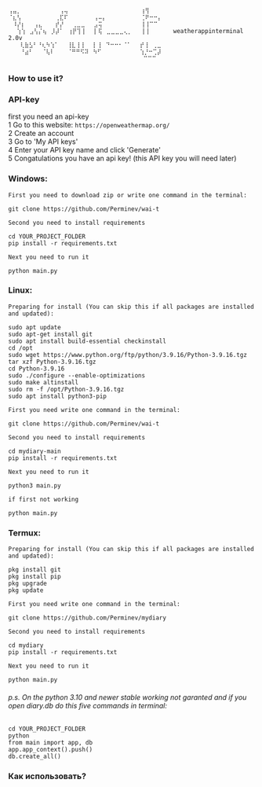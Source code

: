 ```
⢠⣤⡀⠀⠀⠀⠀⠀⠀⠀⠀⠀⢠⢤⠀⠀⠀⠀⠀⠀⠀⠀⠀⠀⠀⠀⠀⠀⠀⠀⠀⢰⢻⠀⠀⠀⠀⠀⠀
⠈⣆⢣⠀⠀⠀⠀⠀⠀⠀⠀⢀⣏⠏⠀⠀⠀⠀⠀⠀⢠⠤⡄⠀⠀⠀⠀⠀⠀⠀⠀⢈⠟⠒⠒⡄⠀⠀
⠀⠸⡜⡆⠀⠀⢠⣄⠀⠀⠀⡞⡜⠀⠀⢀⣀⣀⠀⠀⣠⢭⠀⠀⠀⠀⠀⠀⠀⠀⠀⢸⢸⠉⠉⠀⠀⠀
⠀⠀⢱⢱⠀⣠⢣⡌⢦⠀⡸⡼⠁⠀⢰⡟⢹⢸⠀⠀⡇⢯⠀⣀⣀⣀⣀⢄⡀⠀⠀⢸⢸⠀⠀⠀⠀  weatherappinterminal 2.0v
 ⠀⠀⢇⣷⣣⠃⠘⢆⠳⢱⠁⠀⠀⢸⣇⢸⢸⠀⠀⡇⢸⠀⠙⠒⠒⠂⠈⠁⠀⠀⡞⢸⠀⢀⣀⠀
 ⠀⠀⠘⣴⠃⠀⠀⠈⢧⠇⠀⠀⠀⠈⠛⠛⠫⠽⠀⠳⠋⠀⠀⠀⠀⠀⠀⠀⠀⠀⢱⡘⠒⢉⡼⠀⠀
  ⠀⠀⠀⠀⠀⠀⠀⠀⠀⠀⠀⠀⠀⠀⠀⠀⠀⠀⠀⠀⠀⠀⠀⠀⠀⠀⠀⠀⠀⠀⠉⠉⠉⠀⠀⠀⠀⠀⠀
```
### How to use it?
### API-key
first you need an api-key <br />
1 Go to this website:
`
https://openweathermap.org/
` <br />
2 Create an account <br />
3 Go to 'My API keys' <br />
4 Enter your API key name and click 'Generate' <br />
5 Congatulations you have an api key! (this API key you will need later) <br />
### Windows:
`First you need to download zip or write one command in the terminal:`
```
git clone https://github.com/Perminev/wai-t
```
`Second you need to install requirements`
```
cd YOUR_PROJECT_FOLDER
pip install -r requirements.txt
```
`Next you need to run it`
```
python main.py
```
### Linux:
`Preparing for install (You can skip this if all packages are installed and updated):`
```
sudo apt update
sudo apt-get install git
sudo apt install build-essential checkinstall
cd /opt
sudo wget https://www.python.org/ftp/python/3.9.16/Python-3.9.16.tgz
tar xzf Python-3.9.16.tgz 
cd Python-3.9.16 
sudo ./configure --enable-optimizations
sudo make altinstall
sudo rm -f /opt/Python-3.9.16.tgz
sudo apt install python3-pip
```
`First you need write one command in the terminal:`
```
git clone https://github.com/Perminev/wai-t
```
`Second you need to install requirements`
```
cd mydiary-main
pip install -r requirements.txt
```
`Next you need to run it`
```
python3 main.py
```
`if first not working`
```
python main.py
```

### Termux:
`Preparing for install (You can skip this if all packages are installed and updated):`
```
pkg install git
pkg install pip
pkg upgrade
pkg update
```
`First you need write one command in the terminal:`
```
git clone https://github.com/Perminev/mydiary
```
`Second you need to install requirements`
```
cd mydiary
pip install -r requirements.txt
```
`Next you need to run it`
```
python main.py
```

###### p.s. On the python 3.10 and newer stable working not garanted and if you open diary.db do this five commands in terminal:

```
cd YOUR_PROJECT_FOLDER
python
from main import app, db
app.app_context().push()
db.create_all()
```

### Как использовать?


